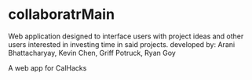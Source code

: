 collaboratrMain
===============
Web application designed to interface users with project ideas and other users interested in investing time in said projects. 
developed by: Arani Bhattacharyay, Kevin Chen, Griff Potruck, Ryan Goy

A web app for CalHacks
